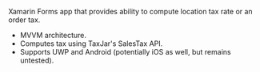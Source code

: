 Xamarin Forms app that provides ability to compute location tax rate or an order tax. 
* MVVM architecture.
* Computes tax using TaxJar's SalesTax API. 
* Supports UWP and Android (potentially iOS as well, but remains untested).
